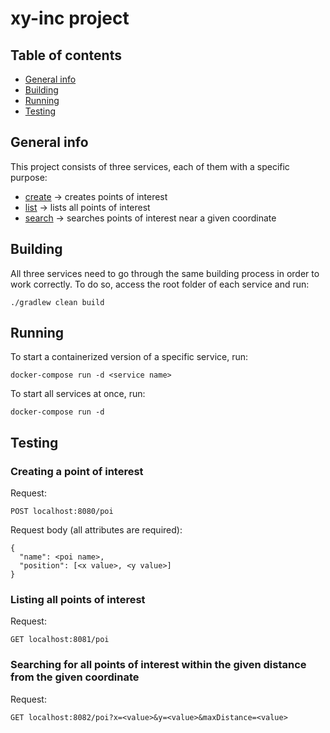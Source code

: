 # xy-inc project

## Table of contents
* [General info](#general-info)
* [Building](#building)
* [Running](#running)
* [Testing](#testing)

## General info
This project consists of three services, each of them
with a specific purpose:
- [create](https://github.com/caiomelo/xy-inc/tree/master/create)
  -> creates points of interest
- [list](https://github.com/caiomelo/xy-inc/tree/master/list)
  -> lists all points of interest
- [search](https://github.com/caiomelo/xy-inc/tree/master/search)
  -> searches points of interest near a given coordinate

## Building 
All three services need to go through the same building process
in order to work correctly. To do so, access the root folder of each service and run:
```
./gradlew clean build
```

## Running

To start a containerized version of a specific service, run:
```
docker-compose run -d <service name>
```

To start all services at once, run:
```
docker-compose run -d 
```

## Testing

### Creating a point of interest
Request:
```
POST localhost:8080/poi
``` 
Request body (all attributes are required):
```
{
  "name": <poi name>,
  "position": [<x value>, <y value>]
}
```

### Listing all points of interest
Request:
```
GET localhost:8081/poi
``` 

### Searching for all points of interest within the given distance from the given coordinate
Request:
```
GET localhost:8082/poi?x=<value>&y=<value>&maxDistance=<value>
``` 
